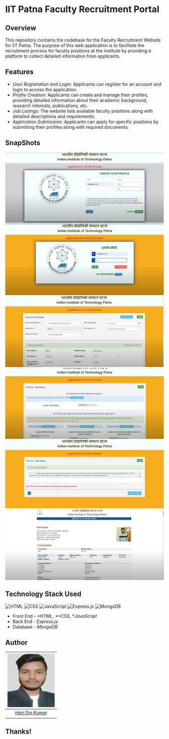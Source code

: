 # IIT Patna Faculty Recruitment Portal

## Overview

This repository contains the codebase for the Faculty Recruitment Website for IIT Patna. The purpose of this web application is to facilitate the recruitment process for faculty positions at the institute by providing a platform to collect detailed information from applicants.

## Features

- *User Registration and Login:* Applicants can register for an account and login to access the application.
- *Profile Creation:* Applicants can create and manage their profiles, providing detailed information about their academic background, research interests, publications, etc.
- *Job Listings:* The website lists available faculty positions along with detailed descriptions and requirements.
- *Application Submission:* Applicants can apply for specific positions by submitting their profiles along with required documents.


## SnapShots



<img src="https://github.com/hariome62014/Hari_IITP/blob/main/proj1/public/images/Screenshot%202024-05-10%20162341.png" >

<img src="https://github.com/hariome62014/Hari_IITP/blob/main/proj1/public/images/Screenshot%202024-05-10%20162436.png" >
<img src="https://github.com/hariome62014/Hari_IITP/blob/main/proj1/public/images/Screenshot%202024-05-10%20162507.png" >
<img src="https://github.com/hariome62014/Hari_IITP/blob/main/proj1/public/images/Screenshot%202024-05-10%20162636.png" >
<img src="https://github.com/hariome62014/Hari_IITP/blob/main/proj1/public/images/Screenshot%202024-05-10%20162656.png" >
<img src="https://github.com/hariome62014/Hari_IITP/blob/main/proj1/public/images/Screenshot%202024-05-10%20165826.png" >







## Technology Stack Used

![HTML](https://img.shields.io/badge/frontend-html-orange.svg?logo=html5&style=flat-square) 
![CSS](https://img.shields.io/badge/frontend-css-yellowgreen.svg?logo=css3&style=flat-square)
![JavaScript](https://img.shields.io/badge/frontend-js-ff69b4.svg?logo=javascript&style=flat-square)
![Express.js](https://img.shields.io/badge/backend-express-blue.svg?logo=express&style=flat-square) 
![MongoDB](https://img.shields.io/badge/database-MongoDB-green.svg?logo=MongoDB&logoColor=green&style=flat-square) 

- Front End - *HTML, **CSS, **JavaScript*
- Back End - *Express.js*
- Database - *MongoDB*






## Author

|                                                                                         <a><img src="https://github.com/hariome62014/Hari_IITP/blob/main/proj1/public/images/Profile-Photo2-removebg-preview.jpg" width="150px " height="170px" /></a>                                                                                         |
| :------------------------------------------------------------------------------------------------------------------------------------------------------------------------------------------------------------------------------------------------------------------------------------------------------------------------------------------: |
|                                                                                                                                        *[Hari Om Kumar](https://)*                                                                                                                                        |
|  |


## Thanks!
